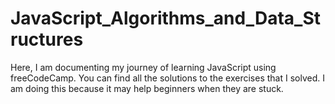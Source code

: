 # JavaScript_Algorithms_and_Data_Structures
Here, I am documenting my journey of learning JavaScript using freeCodeCamp. You can find all the solutions to the exercises that I solved. I am doing this because it may help beginners when they are stuck.

